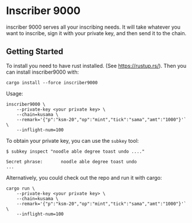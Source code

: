 # Inscriber 9000

inscriber 9000 serves all your inscribing needs. It will take whatever you want to inscribe, sign
it with your private key, and then send it to the chain.

## Getting Started

To install you need to have rust installed. (See https://rustup.rs/). Then you can install
inscriber9000 with:

```
cargo install --force inscriber9000
```

Usage:

```
inscriber9000 \
    --private-key <your private key> \
    --chain=kusama \
    --remark='{"p":"ksm-20","op":"mint","tick":"sama","amt":"1000"}'` \
    --inflight-num=100
```

To obtain your private key, you can use the `subkey` tool:


```
$ subkey inspect "noodle able degree toast undo ...."

Secret phrase:       noodle able degree toast undo
...
```

Alternatively, you could check out the repo and run it with cargo:

```
cargo run \
    --private-key <your private key> \
    --chain=kusama \
    --remark='{"p":"ksm-20","op":"mint","tick":"sama","amt":"1000"}'` \
    --inflight-num=100
```
